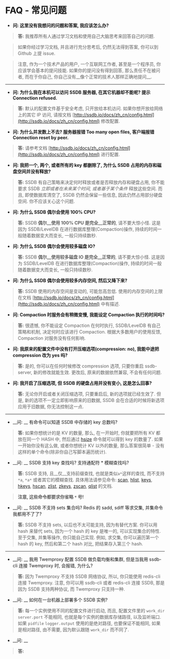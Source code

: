 # FAQ - 常见问题

* __问: 这里没有我想问的问题和答案, 我应该怎么办?__

> __答:__ 我推荐所有人通过学习文档和使用自己大脑思考来回答自己的问题.  

> 如果你经过学习文档, 并且进行充分思考后, 仍然无法得到答案, 你可以到 Github 上提 issue.  

> 注意, 作为一个技术产品的用户, 一个互联网工作者, 甚至是一个程序员, 你应该学会基本的提问技能. 如果你的提问没有得到回答, 那么责任不在被问者, 而在于你自己, 你自己没有__像个正常的技术人那样正确地提问__.  

-----

* __问: 为什么我在本机可以访问 SSDB 服务器, 在其它机器却不能呢? 提示 Connection refused.__

> __答:__ 默认的配置文件基于安全考虑, 只开放给本机访问. 如果你想开放给网络上的其它 IP 访问, 请按文档 [http://ssdb.io/docs/zh_cn/config.html](http://ssdb.io/docs/zh_cn/config.html) 修改配置.

* __问: 为什么并发数上不去? 服务器报错 Too many open files, 客户端报错 Connection reset by peer.__

 > __答:__ 请参考文档 [http://ssdb.io/docs/zh_cn/config.html](http://ssdb.io/docs/zh_cn/config.html) 进行配置.

* __问: 我把一个, 两个, 或者所有的 key 都删除了, 为什么 SSDB 占用的内存和磁盘空间并没有释放?__

 > __答:__ SSDB 有自己策略来决定何时释放或者是否释放内存和硬盘占用, 你不能要求 SSDB _立即或者在未来某个时间, 或者基于某个条件_ 释放这些空间. 而且, 即使数据库清空了, SSDB 仍然会保留一些信息, 因此仍然占用部分硬盘空间. 你不应该关心这个问题.

* __问: 为什么 SSDB 偶尔会使用 100% CPU?__

 > __答:__ SSDB __偶尔__使用 100% CPU 是完全__正常的__, 请不要大惊小怪. 这是因为 SSDB/LevelDB 在进行数据库整理(Compaction)操作, 持续的时间一般随着数据变大而变长, 一般只持续数秒.

* __问: 为什么 SSDB 偶尔会使用较多磁盘 IO?__

 > __答:__ SSDB __偶尔__使用较多磁盘 IO 是完全__正常的__, 请不要大惊小怪. 这是因为 SSDB/LevelDB 在进行数据库整理(Compaction)操作, 持续的时间一般随着数据变大而变长, 一般只持续数秒.

* __问: 为什么 SSDB 偶尔会使用较多内存空间, 然后又降下来?__

 > __答:__ SSDB 使用的内存空间是变动的, 可能忽高忽低. 使用的内存空间的上限在文档 [http://ssdb.io/docs/zh_cn/config.html](http://ssdb.io/docs/zh_cn/config.html) 中有描述.

* __问: Compaction 时服务会有稍微变慢, 我能设定 Compaction 执行的时间吗?__

 > __答:__ 很遗憾, 你不能设定 Compaction 在何时执行, SSDB/LevelDB 有自己策略和机制, 决定何时应该进行 Compaction. 根据大多数用户的使用反馈, Compaction 对服务没有任何影响.

* __问: 我原来的配置文件中没有打开压缩选项(compression: no), 我能中途把 compression 改为 yes 吗?__

 > __答:__ 是的, 你可以在任何时候修改 compression 选项, 只要你重启 ssdb-server, 新的修改就能生效. 更改后, 原来的数据依然兼容, 不会有任何问题.

* __问: 我开启了压缩选项, 但 SSDB 的硬盘占用并没有变小, 这是怎么回事?__

 > __答:__ 无论你开启或者关闭压缩选项, 只要重启后, 新的选项就已经生效了. 但是, 新的选项不一定立即影响原来的旧数据, SSDB 会在合适的时候将新选项应用于旧数据, 你无法控制这一点.

-----

* __问: __ 有命令可以知道 SSDB 中存储的 key 总数吗?

 > __答:__ 如果你想统计的是 KV 的数量, 那么, 在一开始时, 你就要把所有 KV 都放在同一个 HASH 中, 然后通过 [hsize](./commands/hsize.html) 命令就可以得到 key 的数量了. 如果一开始你没有这么做, 或者你想统计 KV 以外的数量, 那么答案很简单 - 没有这样的单个命令(除非你自己写脚本遍历统计).

* __问: __ SSDB 支持 key 查找吗? 支持通配符 * 模糊查找吗?

 > __答:__ SSDB 支持, 且__仅__支持前缀查找, 也就是类似`a*`这样的查找, 而不支持 `*a`, `*a*` 或者其它的模糊查找. 具体用法请参见命令: [scan](./commands/scan.html), [hlist](./commands/hlist.html), [keys](./commands/keys.html), [hkeys](./commands/hkeys.html), [hscan](./commands/hscan.html), [zlist](./commands/zlist.html), [zkeys](./commands/zkeys.html), [zscan](./commands/zscan.html), [qlist](./commands/qlist.html) 的文档.
 
 > __注意, 这些命令都要求你省略 `*` 号!__

* __问: __ SSDB 不支持 sets 集合吗? Redis 的 sadd, sdiff 等求交集, 并集命令我都用不了了?

 > __答:__ SSDB 不支持 sets, 以后也不太可能支持, 因为有替代方案. 你可以用 hash 来替代 sets, 因为一个 hash 的 key 是唯一的, 可以实现集合的特性. 至于交集, 并集等操作, 你只能自己实现. 例如, 求交集, 你可以遍历第一个 hash 的 key, 然后和第二个 hash 对比, 把结果存入第三个 hash.

-----

* __问: __ 我用 Twemproxy 配置 SSDB 做负载均衡和集群, 但是当我用 ssdb-cli 连接 Twemproxy 时, 会报错, 为什么?

 > __答:__ 因为 Twemproxy 不支持 SSDB 网络协议, 所以, 你只能使用 redis-cli 连接 Twemproxy. 注意, 你可以用 ssdb-cli 或者 redis-cli 连接 SSDB, 那是因为 SSDB 支持两种协议, 而 Twemproxy 只支持一种.

* __问: __ 如何在一台机器上部署多个 SSDB 实例?

 > __答:__ 每一个实例使用不同的配置文件进行启动, 而且, 配置文件里的 `work_dir` `server.port` 不能相同, 也就是每个实例的数据库存储路径, 以及监听端口. 如果 `pidfile` `logger.output` 使用的是绝对路径, 也要保证不能相同, 如果是相对路径, 由不需要, 因为默认跟随 `work_dir` 而不同了.

* __问: __

 > __答:__ 

